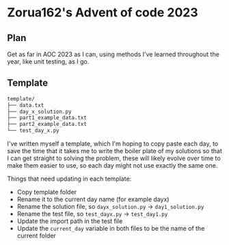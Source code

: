 # Zorua162's Advent of code 2023

## Plan

Get as far in AOC 2023 as I can, using methods I've learned throughout the year, like
unit testing, as I go.

## Template

```bash
template/
├── data.txt
├── day_x_solution.py
├── part1_example_data.txt
├── part2_example_data.txt
└── test_day_x.py
```

I've written myself a template, which I'm hoping to copy paste each day, to save the
time that it takes me to write the boiler plate of my solutions so that I can get
straight to solving the problem, these will likely evolve over time to make them easier
to use, so each day might not use exactly the same one.

Things that need updating in each template:

- Copy template folder
- Rename it to the current day name (for example dayx)
- Rename the solution file, so `dayx_solution.py` -> `day1_solution.py`
- Rename the test file, so `test_dayx.py` -> `test_day1.py`
- Update the import path in the test file
- Update the `current_day` variable in both files to be the name of the current folder
